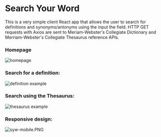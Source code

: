 # Search Your Word
This is a very simple client React app that allows the user to search for definitions and synonyms/antonyms using the input the field. HTTP GET requests with Axios are sent to Meriam-Webster's Collegiate Dictionary and Merriam-Webster's Collegiate Thesaurus reference APIs.

### Homepage
![homepage](/screenshots/syw-home.PNG)

### Search for a definition: 
![definition example](/screenshots/syw-definition.PNG)

### Search using the Thesaurus:
![thesaurus example](/screenshots/syw-thesaurus.PNG)

### Responsive design:
![syw-mobile.PNG](/screenshots/syw-mobile.PNG)